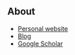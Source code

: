 About
----------------

* [Personal website](https://a-wozniakowski.github.io/)
* [Blog](https://a-wozniakowski.github.io/blog/)
* [Google Scholar](https://scholar.google.com/citations?user=lDe0nKgAAAAJ&hl=en)
